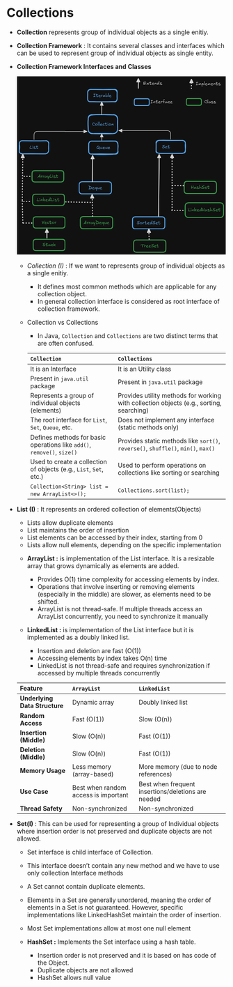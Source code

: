 # Collections

* **Collection** represents group of individual objects as a single enitiy.

* **Collection Framework** : It contains several classes and interfaces which can be used to represent group of individual objects as single entity.

* **Collection Framework Interfaces and Classes**

    ![Logo](CollectionFrameworkClassAndInterface.png)

    - *Collection (I)* : If we want to  represents group of individual objects as a single enitiy.

        - It defines most common methods which are applicable for any collection object.
        - In general collection interface is considered as root interface of collection framework.

    
    - Collection vs Collections
        * In Java, `Collection` and `Collections` are two distinct terms that are often confused.

        | `Collection`                                      | `Collections`                                      |
        |---------------------------------------------------|---------------------------------------------------|
        |It is an Interface                                         |It is an Utility class                                      |
        |Present in `java.util` package                                       |Present in `java.util` package                                      |
        | Represents a group of individual objects (elements) | Provides utility methods for working with collection objects (e.g., sorting, searching) |
        | The root interface for `List`, `Set`, `Queue`, etc. | Does not implement any interface (static methods only) |
        | Defines methods for basic operations like `add()`, `remove()`, `size()` | Provides static methods like `sort()`, `reverse()`, `shuffle()`, `min()`, `max()` |
        | Used to create a collection of objects (e.g., `List`, `Set`, etc.) | Used to perform operations on collections like sorting or searching |
        | `Collection<String> list = new ArrayList<>();`    | `Collections.sort(list);`                         |



* **List (I)** : It represents an ordered collection of elements(Objects)
    - Lists allow duplicate elements 
    - List maintains the order of insertion
    - List elements can be accessed by their index, starting from 0
    - Lists allow null elements, depending on the specific implementation


    * **ArrayList :** is implementation of the List interface. It is a resizable array that grows dynamically as elements are added.
        - Provides O(1) time complexity for accessing elements by index.
        - Operations that involve inserting or removing elements (especially in the middle) are slower, as elements need to be shifted.
        - ArrayList is not thread-safe. If multiple threads access an ArrayList concurrently, you need to synchronize it manually
    
    * **LinkedList :** is implementation of the List interface but it is implemented as a doubly linked list.
        - Insertion and deletion are fast (O(1)) 
        - Accessing elements by index takes O(n) time
        - LinkedList is not thread-safe and requires synchronization if accessed by multiple threads concurrently
        

    | Feature                | `ArrayList`                         | `LinkedList`                        |
    |------------------------|-------------------------------------|-------------------------------------|
    | **Underlying Data Structure** | Dynamic array                         | Doubly linked list                   |
    | **Random Access**       | Fast (O(1))                          | Slow (O(n))                          |
    | **Insertion (Middle)**  | Slow (O(n))                          | Fast (O(1))                          |
    | **Deletion (Middle)**   | Slow (O(n))                          | Fast (O(1))                          |
    | **Memory Usage**        | Less memory (array-based)            | More memory (due to node references) |
    | **Use Case**            | Best when random access is important | Best when frequent insertions/deletions are needed |
    | **Thread Safety**       | Non-synchronized                     | Non-synchronized                     |



* **Set(I)** : This can be used for representing a group of Individual objects where insertion order is not preserved and duplicate objects are not allowed.
    - Set interface is child interface of Collection.
    - This interface doesn’t contain any new method and we have to use only collection Interface methods

    - A Set cannot contain duplicate elements.
    - Elements in a Set are generally unordered, meaning the order of elements in a Set is not guaranteed. However, specific implementations like LinkedHashSet maintain the order of insertion.
    - Most Set implementations allow at most one null element

    - **HashSet :**  Implements the Set interface using a hash table.
        - Insertion order is not preserved and it is based on has code of the Object.
        - Duplicate objects are not allowed
        - HashSet allows null value
        
